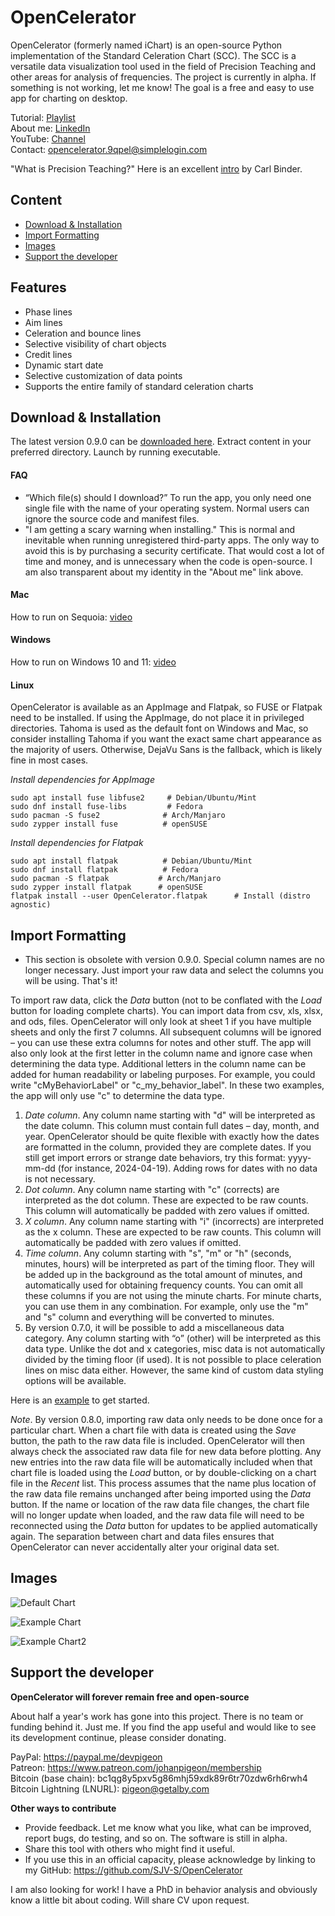 # OpenCelerator

OpenCelerator (formerly named iChart) is an open-source Python implementation of the Standard Celeration Chart (SCC). The SCC is a versatile data visualization tool used in the field of Precision Teaching and other areas for analysis of frequencies. The project is currently in alpha. If something is not working, let me know! The goal is a free and easy to use app for charting on desktop.

Tutorial: [Playlist](https://www.youtube.com/playlist?list=PLAU5et__-B6HCHmlgyxgPPDJ2rHgZ1PY4)<br>
About me: [LinkedIn](https://www.linkedin.com/in/jsv01/)<br>
YouTube: [Channel](https://www.youtube.com/@sudorandom7619)<br>
Contact: opencelerator.9qpel@simplelogin.com

"What is Precision Teaching?" Here is an excellent [intro](https://www.youtube.com/watch?v=PjwWZP726Ko&list=PLuQRRtTr10Mm1QycJLUjowBFugi7lg0c7&index=5&t=0s) by Carl Binder.


## Content
- [Download & Installation](#download--installation)
- [Import Formatting](#import-formatting)
- [Images](#images)
- [Support the developer](#Support-the-developer)

## Features
- Phase lines
- Aim lines
- Celeration and bounce lines
- Selective visibility of chart objects
- Credit lines
- Dynamic start date
- Selective customization of data points
- Supports the entire family of standard celeration charts


## Download & Installation

The latest version 0.9.0 can be [downloaded here](https://github.com/SJV-S/OpenCelerator/releases/tag/0.9.0). Extract content in your preferred directory. Launch by running executable.

#### FAQ
- “Which file(s) should I download?” To run the app, you only need one single file with the name of your operating system. Normal users can ignore the source code and manifest files.
- "I am getting a scary warning when installing." This is normal and inevitable when running unregistered third-party apps. The only way to avoid this is by purchasing a security certificate. That would cost a lot of time and money, and is unnecessary when the code is open-source. I am also transparent about my identity in the "About me" link above.


#### Mac
How to run on Sequoia: [video](https://www.youtube.com/watch?v=scdAMJDGJvA)

#### Windows

How to run on Windows 10 and 11: [video](https://youtu.be/u8ugPqEv8LM)

#### Linux

OpenCelerator is available as an AppImage and Flatpak, so FUSE or Flatpak need to be installed. If using the AppImage, do not place it in privileged directories. Tahoma is used as the default font on Windows and Mac, so consider installing Tahoma if you want the exact same chart appearance as the majority of users. Otherwise, DejaVu Sans is the fallback, which is likely fine in most cases.

_Install dependencies for AppImage_
```
sudo apt install fuse libfuse2     # Debian/Ubuntu/Mint
sudo dnf install fuse-libs         # Fedora
sudo pacman -S fuse2              # Arch/Manjaro
sudo zypper install fuse          # openSUSE
```
_Install dependencies for Flatpak_
```
sudo apt install flatpak          # Debian/Ubuntu/Mint
sudo dnf install flatpak          # Fedora
sudo pacman -S flatpak           # Arch/Manjaro
sudo zypper install flatpak      # openSUSE
flatpak install --user OpenCelerator.flatpak      # Install (distro agnostic)
```

## Import Formatting

* This section is obsolete with version 0.9.0. Special column names are no longer necessary. Just import your raw data and select the columns you will be using. That's it!

To import raw data, click the _Data_ button (not to be conflated with the _Load_ button for loading complete charts). You can import data from csv, xls, xlsx, and ods, files. OpenCelerator will only look at sheet 1 if you have multiple sheets and only the first 7 columns. All subsequent columns will be ignored – you can use these extra columns for notes and other stuff. The app will also only look at the first letter in the column name and ignore case when determining the data type. Additional letters in the column name can be added for human readability or labeling purposes. For example, you could write "cMyBehaviorLabel" or "c_my_behavior_label". In these two examples, the app will only use "c" to determine the data type.

1) *Date column*. Any column name starting with "d" will be interpreted as the date column. This column must contain full dates – day, month, and year. OpenCelerator should be quite flexible with exactly how the dates are formatted in the column, provided they are complete dates. If you still get import errors or strange date behaviors, try this format: yyyy-mm-dd (for instance, 2024-04-19). Adding rows for dates with no data is not necessary.
2) *Dot column*. Any column name starting with "c" (corrects) are interpreted as the dot column. These are expected to be raw counts. This column will automatically be padded with zero values if omitted.
3) *X column*. Any column name starting with "i" (incorrects) are interpreted as the x column. These are expected to be raw counts. This column will automatically be padded with zero values if omitted.
4) *Time column*. Any column starting with "s", "m" or "h" (seconds, minutes, hours) will be interpreted as part of the timing floor. They will be added up in the background as the total amount of minutes, and automatically used for obtaining frequency counts. You can omit all these columns if you are not using the minute charts. For minute charts, you can use them in any combination. For example, only use the "m" and "s" column and everything will be converted to minutes.
5) By version 0.7.0, it will be possible to add a miscellaneous data category. Any column starting with “o” (other) will be interpreted as this data type. Unlike the dot and x categories, misc data is not automatically divided by the timing floor (if used). It is not possible to place celeration lines on misc data either. However, the same kind of custom data styling options will be available.

Here is an [example](https://github.com/SJV-S/OpenCelerator/blob/main/example_data.csv) to get started.

_Note_. By version 0.8.0, importing raw data only needs to be done once for a particular chart. When a chart file with data is created using the _Save_ button, the path to the raw data file is included. OpenCelerator will then always check the associated raw data file for new data before plotting. Any new entries into the raw data file will be automatically included when that chart file is loaded using the _Load_ button, or by double-clicking on a chart file in the _Recent_ list. This process assumes that the name plus location of the raw data file remains unchanged after being imported using the _Data_ button. If the name or location of the raw data file changes, the chart file will no longer update when loaded, and the raw data file will need to be reconnected using the _Data_ button for updates to be applied automatically again. The separation between chart and data files ensures that OpenCelerator can never accidentally alter your original data set.

## Images

![Default Chart](/images/default_chart.png)

![Example Chart](images/example_chart.png)

![Example Chart2](images/example_chart2.png)

## Support the developer

**OpenCelerator will forever remain free and open-source**

About half a year's work has gone into this project. There is no team or funding behind it. Just me. If you find the app useful and would like to see its development continue, please consider donating.

PayPal: https://paypal.me/devpigeon<br>
Patreon: https://www.patreon.com/johanpigeon/membership<br>
Bitcoin (base chain): bc1qg8y5pxv5g86mhj59xdk89r6tr70zdw6rh6rwh4<br>
Bitcoin Lightning (LNURL): pigeon@getalby.com<br>

**Other ways to contribute**

- Provide feedback. Let me know what you like, what can be improved, report bugs, do testing, and so on. The software is still in alpha.
- Share this tool with others who might find it useful.
- If you use this in an official capacity, please acknowledge by linking to my GitHub: https://github.com/SJV-S/OpenCelerator

I am also looking for work! I have a PhD in behavior analysis and obviously know a little bit about coding. Will share CV upon request.<br>




